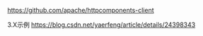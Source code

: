 https://github.com/apache/httpcomponents-client

3.X示例
https://blog.csdn.net/yaerfeng/article/details/24398343

